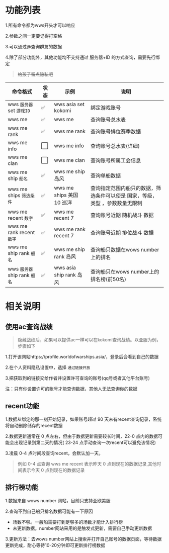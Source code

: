 # 功能列表

1.所有命令都为wws开头才可以响应

2.参数之间一定要记得打空格

3.可以通过@查询群友的数据

4.除了部分功能外，其他功能均不支持通过 服务器+ID 的方式查询，需要先行绑定
> ~~给孩子留点隐私吧~~


|命令格式| 状态| 示例| 说明|
|--|--|--|--|
|wws `服务器` set `游戏ID`|✅|wws asia set kokomi|绑定游戏账号|
|wws me|✅|wws me|查询账号总水表|
|wws me rank|✅|wws me rank|查询账号排位赛季数据|
|wws me info|⬜|wws me info|查询账号总水表(详细)|
|wws me clan|⬜|wws me clan|查询账号所属工会信息|
|wws me ship `船名`|✅|wws me ship 岛风|查询单船数据|
|wws me ships `筛选条件`|✅|wws me ships 美国 10 巡洋|查询指定范围内船只的数据，筛选条件可以使是 国家，等级，类型 ，参数数量无限制|
|wws me recent `数字`|✅|wws me recent 7|查询账号近期 随机战斗 数据|
|wws me rank recent `数字`|✅|wws me rank recent 7|查询账号近期 排位战斗 数据|
|wws me ship rank `船名`|✅|wws me ship rank 岛风|查询船只数据在wows number上的排名|
|wws `服务器` ship rank `船名`|✅|wws asia ship rank 岛风|查询船只在wows number上的排名榜(前50名)|


# 相关说明

## 使用ac查询战绩

> 隐藏战绩后，如果可以提供ac一样可以在kokomi查询战绩。以亚服为例，步骤如下

1.打开该网站https://profile.worldofwarships.asia/，登录后会看到自己的数据

2.在个人资料隐私设置中，选择 `通过链接开放` 

3.把获取到的链接交给作者并设置许可查询的账号(qq号或者其他平台账号)

注：只有你设置许可的账号才能查询数据，其他人无法查询你的数据

## recent功能

1.数据从绑定的那一刻开始记录，如果账号超过 90 天未有recent查询记录，系统将自动删除储存的recent数据

2.数据更新通常在 0 点左右，但由于数据更新需要较长时间，22-0 点内的数据可能会出现记录到第二天的情况( 23-24 点手动查询一次recent可以避免该情况)

3.凌晨 0-4 点时间段查询recent，会默认加一天。

> 例如 0-4 点查询 wws me recent 表示昨天 0 点到现在的数据记录,其他时间表示今天 0 点到现在的数据记录

## 排行榜功能

1.数据来自 wows number 网站，目前只支持亚欧美服

2.查询不到自己船只排名数据可能有一下原因
- 场数不够。一艘船需要打到足够多的场数才能计入排行榜
- 未更新数据。number网站采用的是触发式更新，需要自己手动更新数据

3.更新方法：去wows number网站上搜索并打开自己账号的数据页面，等待数据更新完成，耐心等待10-20分钟即可更新排行榜数据
